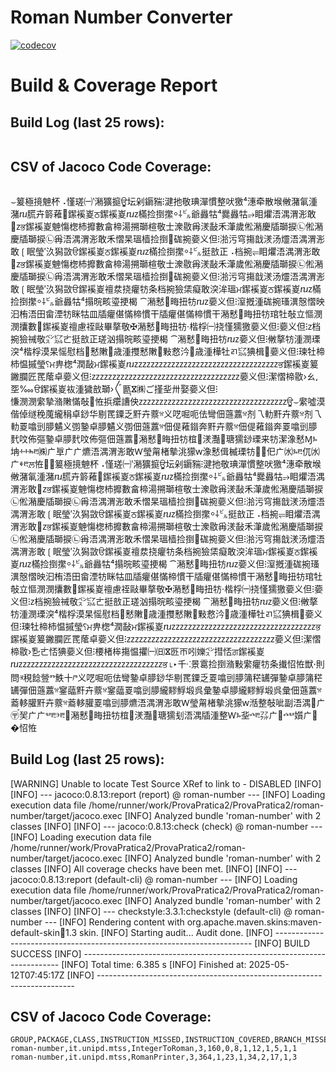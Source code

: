 # Roman Number Converter
[![codecov](https://codecov.io/gh/Obliteratore/ProvaPratica2/graph/badge.svg?token=NBFHJAEEA8)](https://codecov.io/gh/Obliteratore/ProvaPratica2)
 # Build & Coverage Report
## Build Log (last 25 rows):
```
```

## CSV of Jacoco Code Coverage:
```csv
```
⌣䈠極摬䰠杯⠠慬瑳㈠‵潲獷㨩ਊ坛剁䥎䝎⁝湕扡敬琠⁯潬慣整吠獥⁴潓牵散堠敒⁦潴氠湩⁫潴ⴠ䐠卉䉁䕌੄䥛䙎嵏ਠ䥛䙎嵏ⴠⴭ樠捡捯㩯⸰⸸㌱爺灥牯⁴爨灥牯⥴䀠爠浯湡渭浵敢⁲ⴭਭ䥛䙎嵏䰠慯楤杮攠數畣楴湯搠瑡⁡楦敬⼠潨敭爯湵敮⽲潷歲倯潲慶牐瑡捩㉡倯潲慶牐瑡捩㉡爯浯湡渭浵敢⽲慴杲瑥樯捡捯⹯硥捥嬊义但⁝湁污穹摥戠湵汤⁥爧浯湡渭浵敢❲眠瑩⁨′汣獡敳ੳ䥛䙎嵏ਠ䥛䙎嵏ⴠⴭ樠捡捯㩯⸰⸸㌱挺敨正⠠档捥⥫䀠爠浯湡渭浵敢⁲ⴭਭ䥛䙎嵏䰠慯楤杮攠數畣楴湯搠瑡⁡楦敬⼠潨敭爯湵敮⽲潷歲倯潲慶牐瑡捩㉡倯潲慶牐瑡捩㉡爯浯湡渭浵敢⽲慴杲瑥樯捡捯⹯硥捥嬊义但⁝湁污穹摥戠湵汤⁥爧浯湡渭浵敢❲眠瑩⁨′汣獡敳ੳ䥛䙎嵏䄠汬挠癯牥条⁥档捥獫栠癡⁥敢湥洠瑥ਮ䥛䙎嵏ਠ䥛䙎嵏ⴠⴭ樠捡捯㩯⸰⸸㌱爺灥牯⁴搨晥畡瑬挭楬 ⁀潲慭⵮畮扭牥ⴠⴭ嬊义但⁝潌摡湩⁧硥捥瑵潩⁮慤慴映汩⁥栯浯⽥畲湮牥眯牯⽫牐癯偡慲楴慣⼲牐癯偡慲楴慣⼲潲慭⵮畮扭牥琯牡敧⽴慪潣潣攮數੣䥛䙎嵏䄠慮祬敺⁤畢摮敬✠潲慭⵮畮扭牥‧楷桴㈠挠慬獳獥嬊义但⁝嬊义但⁝ⴭ‭档捥獫祴敬㌺㌮ㄮ挺敨正瑳汹⁥搨晥畡瑬挭楬 ⁀潲慭⵮畮扭牥ⴠⴭ嬊义但⁝敒摮牥湩⁧潣瑮湥⁴楷桴漠杲愮慰档⹥慭敶⹮歳湩㩳慭敶⵮敤慦汵⵴歳湩樺牡ㄺ㌮猠楫⹮嬊义但⁝瑓牡楴杮愠摵瑩⸮ਮ畁楤⁴潤敮ਮ䥛䙎嵏ⴠⴭⴭⴭⴭⴭⴭⴭⴭⴭⴭⴭⴭⴭⴭⴭⴭⴭⴭⴭⴭⴭⴭⴭⴭⴭⴭⴭⴭⴭⴭⴭⴭⴭⴭⴭਭ䥛䙎嵏䈠䥕䑌匠䍕䕃卓嬊义但⁝ⴭⴭⴭⴭⴭⴭⴭⴭⴭⴭⴭⴭⴭⴭⴭⴭⴭⴭⴭⴭⴭⴭⴭⴭⴭⴭⴭⴭⴭⴭⴭⴭⴭⴭⴭⴭ嬊义但⁝潔慴⁬楴敭›ㄠ⸲㘸‱ੳ䥛䙎嵏䘠湩獩敨⁤瑡›〲㔲〭ⴵ㈱ご㨷㘳〺娶嬊义但⁝ⴭⴭⴭⴭⴭⴭⴭⴭⴭⴭⴭⴭⴭⴭⴭⴭⴭⴭⴭⴭⴭⴭⴭⴭⴭⴭⴭⴭⴭⴭⴭⴭⴭⴭⴭⴭਊ⌣䌠噓漠⁦慊潣潣䌠摯⁥潃敶慲敧਺恠捠癳䜊佒偕倬䍁䅋䕇䌬䅌卓䤬华剔䍕䥔乏䵟卉䕓ⱄ义呓啒呃佉彎佃䕖䕒ⱄ剂乁䡃䵟卉䕓ⱄ剂乁䡃䍟噏剅䑅䰬义彅䥍卓䑅䰬义彅佃䕖䕒ⱄ佃偍䕌䥘奔䵟卉䕓ⱄ佃偍䕌䥘奔䍟噏剅䑅䴬呅佈彄䥍卓䑅䴬呅佈彄佃䕖䕒੄潲慭⵮畮扭牥椬⹴湵灩⹤瑭獳䤬瑮来牥潔潒慭Ɱⰳ㘱ⰰⰰⰸⰱ㈱ㄬ㔬ㄬㄬ爊浯湡渭浵敢Ⱳ瑩甮楮摰洮獴ⱳ潒慭偮楲瑮牥㌬㌬㐶ㄬ㈬ⰳⰱ㐳㈬ㄬⰷⰱਲ਼恠੠⌣䈠極摬䰠杯⠠慬瑳㈠‵潲獷㨩ਊ坛剁䥎䝎⁝湕扡敬琠⁯潬慣整吠獥⁴潓牵散堠敒⁦潴氠湩⁫潴ⴠ䐠卉䉁䕌੄䥛䙎嵏ਠ䥛䙎嵏ⴠⴭ樠捡捯㩯⸰⸸㌱爺灥牯⁴爨灥牯⥴䀠爠浯湡渭浵敢⁲ⴭਭ䥛䙎嵏䰠慯楤杮攠數畣楴湯搠瑡⁡楦敬⼠潨敭爯湵敮⽲潷歲倯潲慶牐瑡捩㉡倯潲慶牐瑡捩㉡爯浯湡渭浵敢⽲慴杲瑥樯捡捯⹯硥捥嬊义但⁝湁污穹摥戠湵汤⁥爧浯湡渭浵敢❲眠瑩⁨′汣獡敳ੳ䥛䙎嵏ਠ䥛䙎嵏ⴠⴭ樠捡捯㩯⸰⸸㌱挺敨正⠠档捥⥫䀠爠浯湡渭浵敢⁲ⴭਭ䥛䙎嵏䰠慯楤杮攠數畣楴湯搠瑡⁡楦敬⼠潨敭爯湵敮⽲潷歲倯潲慶牐瑡捩㉡倯潲慶牐瑡捩㉡爯浯湡渭浵敢⽲慴杲瑥樯捡捯⹯硥捥嬊义但⁝湁污穹摥戠湵汤⁥爧浯湡渭浵敢❲眠瑩⁨′汣獡敳ੳ䥛䙎嵏䄠汬挠癯牥条⁥档捥獫栠癡⁥敢湥洠瑥ਮ䥛䙎嵏ਠ䥛䙎嵏ⴠⴭ樠捡捯㩯⸰⸸㌱爺灥牯⁴搨晥畡瑬挭楬 ⁀潲慭⵮畮扭牥ⴠⴭ嬊义但⁝潌摡湩⁧硥捥瑵潩⁮慤慴映汩⁥栯浯⽥畲湮牥眯牯⽫牐癯偡慲楴慣⼲牐癯偡慲楴慣⼲潲慭⵮畮扭牥琯牡敧⽴慪潣潣攮數੣䥛䙎嵏䄠慮祬敺⁤畢摮敬✠潲慭⵮畮扭牥‧楷桴㈠挠慬獳獥嬊义但⁝嬊义但⁝ⴭ‭档捥獫祴敬㌺㌮ㄮ挺敨正瑳汹⁥搨晥畡瑬挭楬 ⁀潲慭⵮畮扭牥ⴠⴭ嬊义但⁝敒摮牥湩⁧潣瑮湥⁴楷桴漠杲愮慰档⹥慭敶⹮歳湩㩳慭敶⵮敤慦汵⵴歳湩樺牡ㄺ㌮猠楫⹮嬊义但⁝瑓牡楴杮愠摵瑩⸮ਮ畁楤⁴潤敮ਮ䥛䙎嵏ⴠⴭⴭⴭⴭⴭⴭⴭⴭⴭⴭⴭⴭⴭⴭⴭⴭⴭⴭⴭⴭⴭⴭⴭⴭⴭⴭⴭⴭⴭⴭⴭⴭⴭⴭⴭਭ䥛䙎嵏䈠䥕䑌匠䍕䕃卓嬊义但⁝ⴭⴭⴭⴭⴭⴭⴭⴭⴭⴭⴭⴭⴭⴭⴭⴭⴭⴭⴭⴭⴭⴭⴭⴭⴭⴭⴭⴭⴭⴭⴭⴭⴭⴭⴭⴭ嬊义但⁝潔慴⁬楴敭›㐠ㄮ㤳猠嬊义但⁝楆楮桳摥愠㩴㈠㈰ⴵ㔰ㄭ吲㜰㌺㨹㤳ਗ਼䥛䙎嵏ⴠⴭⴭⴭⴭⴭⴭⴭⴭⴭⴭⴭⴭⴭⴭⴭⴭⴭⴭⴭⴭⴭⴭⴭⴭⴭⴭⴭⴭⴭⴭⴭⴭⴭⴭⴭਭ⌊‣千⁖景䨠捡捯⁯潃敤䌠癯牥条㩥怊恠獣੶則問ⱐ䅐䭃䝁ⱅ䱃十ⱓ义呓啒呃佉彎䥍卓䑅䤬华剔䍕䥔乏䍟噏剅䑅䈬䅒䍎彈䥍卓䑅䈬䅒䍎彈佃䕖䕒ⱄ䥌䕎䵟卉䕓ⱄ䥌䕎䍟噏剅䑅䌬䵏䱐塅呉彙䥍卓䑅䌬䵏䱐塅呉彙佃䕖䕒ⱄ䕍䡔䑏䵟卉䕓ⱄ䕍䡔䑏䍟噏剅䑅爊浯湡渭浵敢Ⱳ瑩甮楮摰洮獴ⱳ湉整敧呲副浯湡㌬ㄬ〶〬㠬ㄬㄬⰲⰱⰵⰱ਱潲慭⵮畮扭牥椬⹴湵灩⹤瑭獳刬浯湡牐湩整Ⱳⰳ㘳ⰴⰱ㌲ㄬ㌬ⰴⰲ㜱ㄬ㌬怊恠�
## Build Log (last 25 rows):

[WARNING] Unable to locate Test Source XRef to link to - DISABLED
[INFO] 
[INFO] --- jacoco:0.8.13:report (report) @ roman-number ---
[INFO] Loading execution data file /home/runner/work/ProvaPratica2/ProvaPratica2/roman-number/target/jacoco.exec
[INFO] Analyzed bundle 'roman-number' with 2 classes
[INFO] 
[INFO] --- jacoco:0.8.13:check (check) @ roman-number ---
[INFO] Loading execution data file /home/runner/work/ProvaPratica2/ProvaPratica2/roman-number/target/jacoco.exec
[INFO] Analyzed bundle 'roman-number' with 2 classes
[INFO] All coverage checks have been met.
[INFO] 
[INFO] --- jacoco:0.8.13:report (default-cli) @ roman-number ---
[INFO] Loading execution data file /home/runner/work/ProvaPratica2/ProvaPratica2/roman-number/target/jacoco.exec
[INFO] Analyzed bundle 'roman-number' with 2 classes
[INFO] 
[INFO] --- checkstyle:3.3.1:checkstyle (default-cli) @ roman-number ---
[INFO] Rendering content with org.apache.maven.skins:maven-default-skin:jar:1.3 skin.
[INFO] Starting audit...
Audit done.
[INFO] ------------------------------------------------------------------------
[INFO] BUILD SUCCESS
[INFO] ------------------------------------------------------------------------
[INFO] Total time:  6.385 s
[INFO] Finished at: 2025-05-12T07:45:17Z
[INFO] ------------------------------------------------------------------------

## CSV of Jacoco Code Coverage:
```csv
GROUP,PACKAGE,CLASS,INSTRUCTION_MISSED,INSTRUCTION_COVERED,BRANCH_MISSED,BRANCH_COVERED,LINE_MISSED,LINE_COVERED,COMPLEXITY_MISSED,COMPLEXITY_COVERED,METHOD_MISSED,METHOD_COVERED
roman-number,it.unipd.mtss,IntegerToRoman,3,160,0,8,1,12,1,5,1,1
roman-number,it.unipd.mtss,RomanPrinter,3,364,1,23,1,34,2,17,1,3
```

